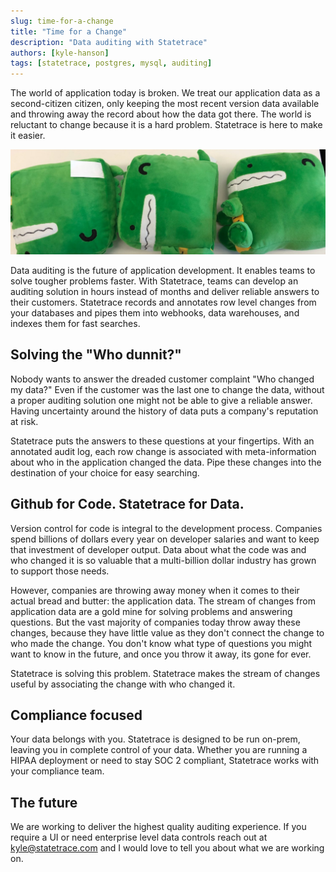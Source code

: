 ```yaml
---
slug: time-for-a-change
title: "Time for a Change"
description: "Data auditing with Statetrace"
authors: [kyle-hanson]
tags: [statetrace, postgres, mysql, auditing]
---
```


The world of application today is broken. We treat our application data as a second-citizen citizen, only keeping the most recent version data available and throwing away the record about how the data got there. The world is reluctant to change because it is a hard problem. Statetrace is here to make it easier.

<!--truncate-->

![Docusaurus Plushie](./docusaurus-plushie-banner.jpeg)

Data auditing is the future of application development. It enables teams to solve tougher problems faster. With Statetrace, teams can develop an auditing solution in hours instead of months and deliver reliable answers to their customers. Statetrace records and annotates row level changes from your databases and pipes them into webhooks, data warehouses, and indexes them for fast searches.

## Solving the "Who dunnit?"

Nobody wants to answer the dreaded customer complaint "Who changed my data?" Even if the customer was the last one to change the data, without a proper auditing solution one might not be able to give a reliable answer. Having uncertainty around the history of data puts a company's reputation at risk.

Statetrace puts the answers to these questions at your fingertips. With an annotated audit log, each row change is associated with meta-information about who in the application changed the data. Pipe these changes into the destination of your choice for easy searching.



## Github for Code. Statetrace for Data.


Version control for code is integral to the development process. Companies spend billions of dollars every year on developer salaries and want to keep that investment of developer output. Data about what the code was and who changed it is so valuable that a multi-billion dollar industry has grown to support those needs. 

However, companies are throwing away money when it comes to their actual bread and butter: the application data. The stream of changes from application data are a gold mine for solving problems and answering questions. But the vast majority of companies today throw away these changes, because they have little value as they don't connect the change to who made the change. You don't know what type of questions you might want to know in the future, and once you throw it away, its gone for ever.

Statetrace is solving this problem. Statetrace makes the stream of changes useful by associating the change with who changed it.


## Compliance focused

Your data belongs with you. Statetrace is designed to be run on-prem, leaving you in complete control of your data. Whether you are running a HIPAA deployment or need to stay SOC 2 compliant, Statetrace works with your compliance team.

## The future

We are working to deliver the highest quality auditing experience. If you require a UI or need enterprise level data controls reach out at [kyle@statetrace.com](mailto:kyle@statetrace.com) and I would love to tell you about what we are working on.
